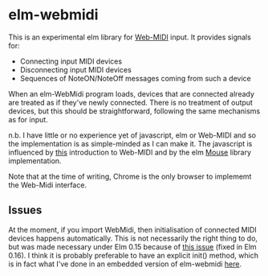 elm-webmidi
===========

This is an experimental elm library for [Web-MIDI](http://www.w3.org/TR/webmidi/) input.  It provides signals for:

*   Connecting input MIDI devices
*   Disconnecting input MIDI devices
*   Sequences of NoteON/NoteOff messages coming from such a device

When an elm-WebMidi program loads, devices that are connected already are treated as if they've newly connected.  There is no treatment of output devices, but this should be straightforward, following the same mechanisms as for input. 

n.b. I have little or no experience yet of javascript, elm or Web-MIDI and so the implementation is as simple-minded as I can make it.  The javascript is influenced by [this](http://www.keithmcmillen.com/blog/making-music-in-the-browser-web-midi-api/) introduction to Web-MIDI and by the elm [Mouse](https://github.com/elm-lang/core/blob/master/src/Native/Mouse.js) library implementation.

Note that at the time of writing, Chrome is the only browser to implememt the Web-Midi interface.

Issues
------

At the moment, if you import WebMidi, then initialisation of connected MIDI devices happens automatically.  This is not necessarily the right thing to do, but was made necessary under Elm 0.15 because of [this issue](https://github.com/elm-lang/core/issues/240) (fixed in Elm 0.16).  I think it is probably preferable to have an explicit init() method, which is in fact what I've done in an embedded version of elm-webmidi [here](https://github.com/newlandsvalley/elm-soundfont).

 




